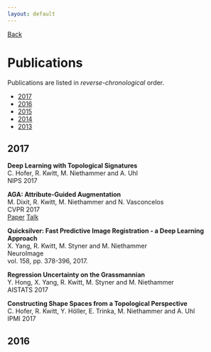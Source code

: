 ```yaml
---
layout: default
---
```


<link href="//maxcdn.bootstrapcdn.com/font-awesome/4.2.0/css/font-awesome.min.css" rel="stylesheet">

<a href="./"><i class='fa fa-arrow-left'></i> Back</a>

# Publications

Publications are listed in *reverse-chronological* order.

- [2017](#2017)
- [2016](#2016)
- [2015](#2015)
- [2014](#2014)
- [2013](#2013)

## 2017

**Deep Learning with Topological Signatures**  
C. Hofer, R. Kwitt, M. Niethammer and A. Uhl  
NIPS 2017  

**AGA: Attribute-Guided Augmentation**  
M. Dixit, R. Kwitt, M. Niethammer and N. Vasconcelos   
CVPR 2017  
[Paper]() [Talk]()

**Quicksilver: Fast Predictive Image Registration - a Deep Learning Approach**  
X. Yang, R. Kwitt, M. Styner and M. Niethammer  
NeuroImage  
vol. 158, pp. 378-396, 2017.

<!-- ![smiley](self.jpg){:style="float: left;margin-right: 10px;margin-top: 5px; width: 70px"} -->
**Regression Uncertainty on the Grassmannian**  
Y. Hong, X. Yang, R. Kwitt, M. Styner and M. Niethammer  
AISTATS 2017

**Constructing Shape Spaces from a Topological Perspective**  
C. Hofer, R. Kwitt, Y. Höller, E. Trinka, M. Niethammer and A. Uhl  
IPMI 2017

## 2016
